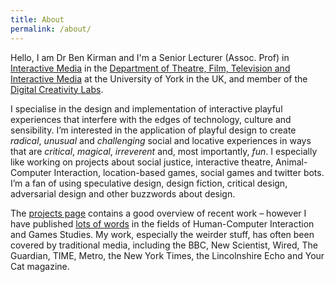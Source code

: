 ```yaml
---
title: About
permalink: /about/
---
```

Hello, I am Dr Ben Kirman and I'm a Senior Lecturer (Assoc. Prof) in [Interactive Media](https://www.york.ac.uk/study/undergraduate/courses/bsc-interactive-media/) in the [Department of Theatre, Film, Television and Interactive Media](https://www.york.ac.uk/tfti/) at the University of York in the UK, and member of the [Digital Creativity Labs](https://digitalcreativity.ac.uk/).

I specialise in the design and implementation of interactive playful experiences that interfere with the edges of technology, culture and sensibility. I’m interested in the application of playful design to create <em>radical</em>, <em>unusual</em> and <em>challenging</em> social and locative experiences in ways that are <em>critical</em>, <em>magical</em>, <em>irreverent</em> and, most importantly, <em>fun</em>. I especially like working on projects about social justice, interactive theatre, Animal-Computer Interaction, location-based games, social games and twitter bots. I’m a fan of using speculative design, design fiction, critical design, adversarial design and other buzzwords about design.

The [projects page](/) contains a good overview of recent work – however I have published [lots of words](/publications) in the fields of Human-Computer Interaction and Games Studies. My work, especially the weirder stuff, has often been covered by traditional media, including the BBC, New Scientist, Wired, The Guardian, TIME, Metro, the New York Times, the Lincolnshire Echo and Your Cat magazine.
